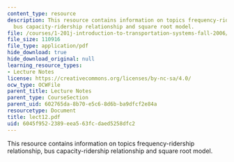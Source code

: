 ```yaml
---
content_type: resource
description: This resource contains information on topics frequency-ridership relationship,
  bus capacity-ridership relationship and square root model.
file: /courses/1-201j-introduction-to-transportation-systems-fall-2006/6045f9522389eea563fcdaed5258dfc2_lect12.pdf
file_size: 110916
file_type: application/pdf
hide_download: true
hide_download_original: null
learning_resource_types:
- Lecture Notes
license: https://creativecommons.org/licenses/by-nc-sa/4.0/
ocw_type: OCWFile
parent_title: Lecture Notes
parent_type: CourseSection
parent_uid: 602765da-8b70-e5c6-8d6b-ba9dfcf2e84a
resourcetype: Document
title: lect12.pdf
uid: 6045f952-2389-eea5-63fc-daed5258dfc2
---
```

This resource contains information on topics frequency-ridership relationship, bus capacity-ridership relationship and square root model.